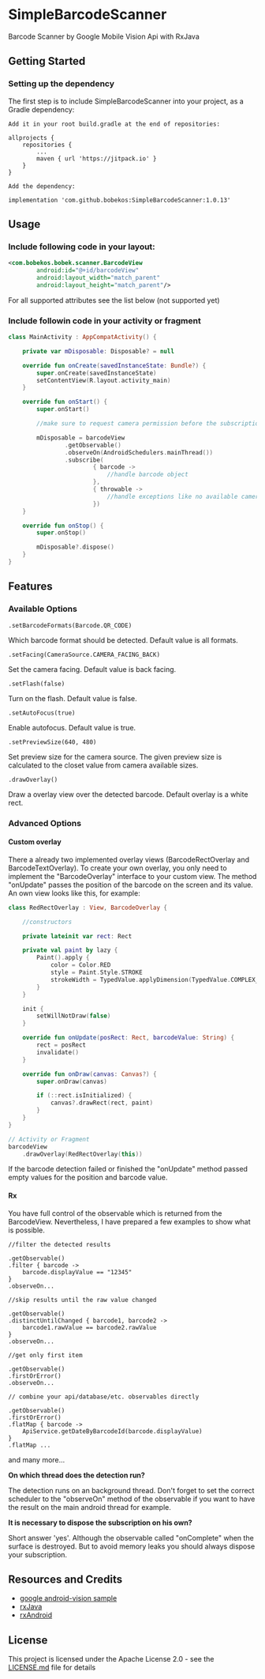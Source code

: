 # SimpleBarcodeScanner

Barcode Scanner by Google Mobile Vision Api with RxJava

## Getting Started

### Setting up the dependency

The first step is to include SimpleBarcodeScanner into your project, as a Gradle dependency:
```
Add it in your root build.gradle at the end of repositories:

allprojects {
	repositories {
		...
		maven { url 'https://jitpack.io' }
	}
}
```
```
Add the dependency:

implementation 'com.github.bobekos:SimpleBarcodeScanner:1.0.13'
```

## Usage

### Include following code in your layout:

```xml
<com.bobekos.bobek.scanner.BarcodeView
        android:id="@+id/barcodeView"
        android:layout_width="match_parent"
        android:layout_height="match_parent"/>
```

For all supported attributes see the list below (not supported yet)

### Include followin code in your activity or fragment

```kotlin
class MainActivity : AppCompatActivity() {

    private var mDisposable: Disposable? = null

    override fun onCreate(savedInstanceState: Bundle?) {
        super.onCreate(savedInstanceState)
        setContentView(R.layout.activity_main)
    }

    override fun onStart() {
        super.onStart()

        //make sure to request camera permission before the subscription

        mDisposable = barcodeView
                .getObservable()
                .observeOn(AndroidSchedulers.mainThread())
                .subscribe(
                        { barcode ->
                            //handle barcode object
                        },
                        { throwable ->
                            //handle exceptions like no available camera for selected facing
                        })
    }

    override fun onStop() {
        super.onStop()

        mDisposable?.dispose()
    }
}
```

## Features

### Available Options

```
.setBarcodeFormats(Barcode.QR_CODE)
```

Which barcode format should be detected. Default value is all formats.

```
.setFacing(CameraSource.CAMERA_FACING_BACK)
```

Set the camera facing. Default value is back facing.

```
.setFlash(false)
```

Turn on the flash. Default value is false.

```
.setAutoFocus(true)
```

Enable autofocus. Default value is true.

```
.setPreviewSize(640, 480)
```

Set preview size for the camera source. The given preview size is calculated to the closet value from camera available sizes.

```
.drawOverlay()
```

Draw a overlay view over the detected barcode. Default overlay is a white rect.

### Advanced Options

#### Custom overlay

There a already two implemented overlay views (BarcodeRectOverlay and BarcodeTextOverlay). 
To create your own overlay, you only need to implement the "BarcodeOverlay" interface to your custom view. 
The method "onUpdate" passes the position of the barcode on the screen and its value. An own view looks like this, for example: 

```kotlin
class RedRectOverlay : View, BarcodeOverlay {

    //constructors

    private lateinit var rect: Rect

    private val paint by lazy {
        Paint().apply {
            color = Color.RED
            style = Paint.Style.STROKE
            strokeWidth = TypedValue.applyDimension(TypedValue.COMPLEX_UNIT_DIP, 3f, context?.resources?.displayMetrics)
        }
    }

    init {
        setWillNotDraw(false)
    }

    override fun onUpdate(posRect: Rect, barcodeValue: String) {
        rect = posRect
        invalidate()
    }

    override fun onDraw(canvas: Canvas?) {
        super.onDraw(canvas)

        if (::rect.isInitialized) {
            canvas?.drawRect(rect, paint)
        }
    }
}

// Activity or Fragment
barcodeView
	.drawOverlay(RedRectOverlay(this))
```

If the barcode detection failed or finished the "onUpdate" method passed empty values for the position and barcode value.

#### Rx

You have full control of the observable which is returned from the BarcodeView.
Nevertheless, I have prepared a few examples to show what is possible.

```
//filter the detected results

.getObservable()
.filter { barcode ->
    barcode.displayValue == "12345"
}
.observeOn...
```

```
//skip results until the raw value changed

.getObservable()
.distinctUntilChanged { barcode1, barcode2 ->
	barcode1.rawValue == barcode2.rawValue
}
.observeOn...
```

```
//get only first item

.getObservable()
.firstOrError()
.observeOn...
```

```
// combine your api/database/etc. observables directly

.getObservable()
.firstOrError()
.flatMap { barcode ->
    ApiService.getDateByBarcodeId(barcode.displayValue)
}
.flatMap ...
```

and many more...

**On which thread does the detection run?**

The detection runs on an background thread. Don't forget to set the correct scheduler to the "observeOn" method of the observable
if you want to have the result on the main android thread for example.

**It is necessary to dispose the subscription on his own?**

Short answer 'yes'. Although the observable called "onComplete" when the surface is destroyed. 
But to avoid memory leaks you should always dispose your subscription.

## Resources and Credits

* [google android-vision sample](https://github.com/googlesamples/android-vision/tree/master/visionSamples/barcode-reader)
* [rxJava](https://github.com/ReactiveX/RxJava)
* [rxAndroid](https://github.com/ReactiveX/RxAndroid)

## License

This project is licensed under the Apache License 2.0 - see the [LICENSE.md](LICENSE.md) file for details
